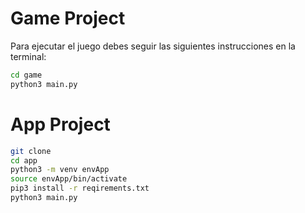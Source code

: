 # Game Project

Para ejecutar el juego debes seguir las siguientes instrucciones en la terminal:

```sh
cd game
python3 main.py
```

# App Project

```sh
git clone
cd app
python3 -m venv envApp
source envApp/bin/activate
pip3 install -r reqirements.txt
python3 main.py
```
